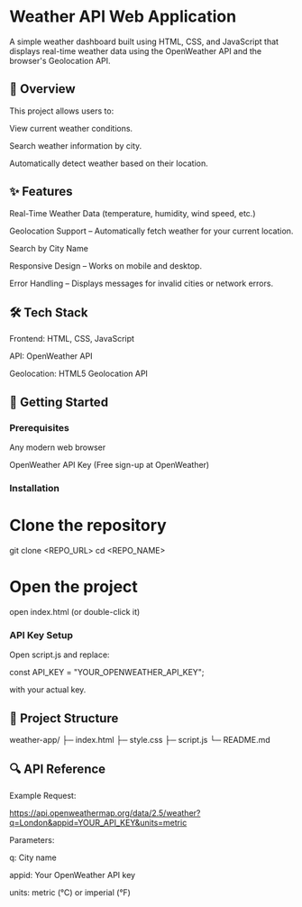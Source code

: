 # Weather API Web Application



A simple weather dashboard built using HTML, CSS, and JavaScript that displays real-time weather data using the OpenWeather API and the browser's Geolocation API.

## 📌 Overview
This project allows users to:

View current weather conditions.

Search weather information by city.

Automatically detect weather based on their location.

## ✨ Features

Real-Time Weather Data (temperature, humidity, wind speed, etc.)

Geolocation Support – Automatically fetch weather for your current location.

Search by City Name

Responsive Design – Works on mobile and desktop.

Error Handling – Displays messages for invalid cities or network errors.

## 🛠 Tech Stack

Frontend: HTML, CSS, JavaScript

API: OpenWeather API

Geolocation: HTML5 Geolocation API

## 🚀 Getting Started

### Prerequisites

Any modern web browser

OpenWeather API Key (Free sign-up at OpenWeather)

### Installation

# Clone the repository
git clone <REPO_URL>
cd <REPO_NAME>

# Open the project
open index.html (or double-click it)

### API Key Setup
Open script.js and replace:

const API_KEY = "YOUR_OPENWEATHER_API_KEY";

with your actual key.

## 📂 Project Structure

weather-app/
├─ index.html
├─ style.css
├─ script.js
└─ README.md

## 🔍 API Reference
Example Request:

https://api.openweathermap.org/data/2.5/weather?q=London&appid=YOUR_API_KEY&units=metric

Parameters:

q: City name

appid: Your OpenWeather API key

units: metric (°C) or imperial (°F)

